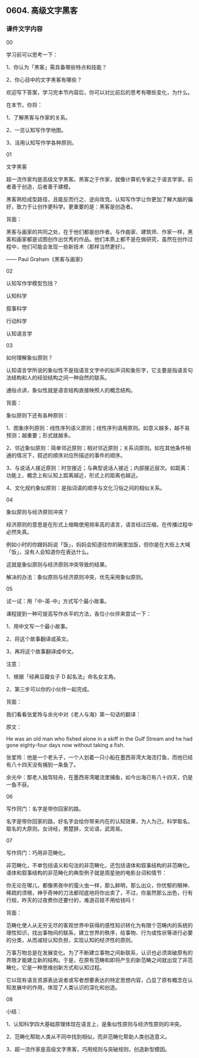 ## 0604. 高级文字黑客

### 课件文字内容

00

学习前可以思考一下：

1、你认为「黑客」需具备哪些特点和技能？

2、你心目中的文字黑客有哪些？

欢迎写下答案，学习完本节内容后，你可以对比前后的思考有哪些变化，为什么。

在本节，你将：

1、了解黑客与作家的关系。

2、一览认知写作学地图。

3、活用认知写作学各种原则。

01

文字黑客

超一流作家均是高级文字黑客。黑客之于作家，就像计算机专家之于语言学家。前者善于创造，后者善于建模。

黑客熟稔成型路径，且能反而行之、逆向攻克。认知写作学让你更加了解大脑的偏好，致力于让创作更科学。更重要的是：黑客是创造者。

背面：

黑客与画家的共同之处，在于他们都是创作者。与作曲家、建筑师、作家一样，黑客和画家都是试图创作出优秀的作品。他们本质上都不是在做研究，虽然在创作过程中，他们可能会发现一些新技术（那样当然更好）。

—— Paul Graham《黑客与画家》

02

认知写作学模型包括？

认知科学

叙事科学

行动科学

认知语言学

03

如何理解象似原则？

认知语言学所说的象似性不是指语言文字中的拟声词和象形字，它主要是指语言句法结构和人的经验结构之间一种自然的联系。

通俗点讲，象似性就是语言结构直接映照人的概念结构。

背面：

象似原则下还有各种原则：

1、图象序列原则：线性序列语义原则；线性序列语用原则。如意义越多，越不易预测；越重要；形式就越多。

2、邻近象似原则：简单邻近原则；相对邻近原则；关系词原则。如在其他条件相通的情况下，叙述的顺序对应所描述的事件的顺序。

3、与说话人接近原则：时空接近；与典型说话人接近；内部接近层次。如距离：功能上、概念上和认知上距离越近，形式上的距离也越近。

4、文化规约象似原则：是指词语的顺序与文化习俗之间的相似关系。

04

象似原则与经济原则冲突？

经济原则的意思是在形式上缩略使用频率高的语言，语言经过压缩，在传播过程中必然失真。

例如小时的你跟妈妈说「饭」，妈妈会知道往你的碗里加饭，但你是在大街上大喊「饭」，没有人会知道你在表达什么。

这就是象似原则与经济原则冲突导致的结果。

解决的办法：象似原则与经济原则冲突，优先采用象似原则。

05

试一试：用「中-英-中」方式写个最小故事。

课程提到一种可提高写作水平的方法，各位小伙伴来尝试一下：

1、用中文写一个最小故事。

2、将这个故事翻译成英文。

3、再将这个故事翻译成中文。

注意：

1、根据「经典豆瓣女子 D 起名法」命名女主角。

2、第三步可以你的小伙伴一起完成。

背面：

我们看看张爱玲与余光中对《老人与海》第一句话的翻译：

原文：

He was an old man who fished alone in a skiff in the Gulf Stream and he had gone eighty-four days now without taking a fish.

张爱玲：他是一个老头子，一个人划着一只小船在墨西哥湾大海流打鱼，而他已经有八十四天没有捕到一条鱼了。

余光中：那老人独驾轻舟，在墨西哥湾暖流里捕鱼，如今出海已有八十四天，仍是一鱼不获。

06

写作窍门：名字是带你回家的路。

名字是带你回家的路，好名字会给你带来内在的认知效果，为人为己，科学取名。取名的大原则。女诗经，男楚辞，文论语，武周易。

07

写作窍门：巧用非范畴化。

非范畴化，不单包括语义和句法的非范畴化，还包括语体和叙事结构的非范畴化。语体和叙事结构的非范畴化的典型例子就是周星驰的电影台词和情节：

你无论在哪儿，都像黑夜中的萤火虫一样，那么鲜明，那么出众，你忧郁的眼神、稀疏的须根，神乎奇神的刀法都彻底地将你出卖了，不过，你虽然那么出色，行有行规，昨天的过夜费你还要付的，难道召妓不用给钱吗！

背面：

范畴化使人从无穷无尽的客观世界中获得的感性知识转化为有限个范畴内的系统的理性知识，找出事物间的联系，建立世界的秩序，给事物、行为或性状等进行必要的分类，从而减轻认知负担，实现认知的经济性的原则。

万事万物总是在发展变化。为了不断建立事物之间新联系，认识也必须突破原有的界限才能建立新的结构。于是，在原有范畴和即将产生的新范畴之间就出现了非范畴化，它是一种思维创新方式和认知过程。

它以现有语言资源表达说者或写者想要表达的特定思想内容，凸显了原有概念在认知发展中的作用，体现了人类认识的深化和创造。

08

小结：

1、认知科学四大基础原理体现在语言上，是象似性原则与经济性原则的冲突。

2、范畴化帮助人类从不同中找到相似，而非范畴化帮助人类创造意义。

3、超一流作家是高级文字黑客，巧用规则与突破规则，创造新型模因。

